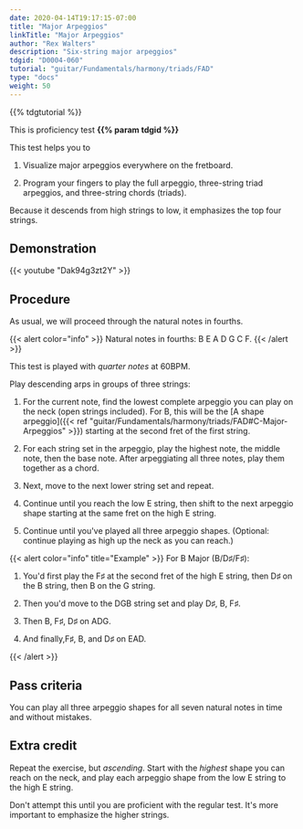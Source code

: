```yaml
---
date: 2020-04-14T19:17:15-07:00
title: "Major Arpeggios"
linkTitle: "Major Arpeggios"
author: "Rex Walters"
description: "Six-string major arpeggios"
tdgid: "D0004-060"
tutorial: "guitar/Fundamentals/harmony/triads/FAD"
type: "docs"
weight: 50
---
```


{{% tdgtutorial %}}

This is proficiency test **{{% param tdgid %}}**

This test helps you to

1. Visualize major arpeggios everywhere on the fretboard.

2. Program your fingers to play the full arpeggio, three-string triad arpeggios, and three-string chords (triads).

Because it descends from high strings to low, it emphasizes the top four strings.

## Demonstration

{{< youtube "Dak94g3zt2Y"  >}}

## Procedure

As usual, we will proceed through the natural notes in fourths.

{{< alert color="info" >}}
Natural notes in fourths: B E A D G C F.
{{< /alert >}}

This test is played with *quarter notes* at 60BPM.

Play descending arps in groups of three strings:

1. For the current note, find the lowest complete arpeggio you can play on the neck (open strings included). For B, this will be the [A shape arpeggio]({{< ref "guitar/Fundamentals/harmony/triads/FAD#C-Major-Arpeggios" >}}) starting at the second fret of the first string.

2. For each string set in the arpeggio, play the highest note, the middle note, then the base note. After arpeggiating all three notes, play them together as a chord.

3. Next, move to the next lower string set and repeat.

4. Continue until you reach the low E string, then shift to the next arpeggio shape starting at the same fret on the high E string.

5. Continue until you've played all three arpeggio shapes. (Optional: continue playing as high up the neck as you can reach.)

{{< alert color="info" title="Example" >}}
For B Major (B/D&sharp;/F&sharp;):

1. You'd first play the F&sharp; at the second fret of the high E string, then D&sharp; on the B string, then B on the G string.

2. Then you'd move to the DGB string set and play D&sharp;, B, F&sharp;.

3. Then B, F&sharp;, D&sharp; on ADG.

4. And finally,F&sharp;, B, and D&sharp; on EAD.

{{< /alert >}}


## Pass criteria

You can play all three arpeggio shapes for all seven natural notes in time and without mistakes.

## Extra credit

Repeat the exercise, but *ascending*. Start with the *highest* shape you can reach on the neck, and play each arpeggio shape from the low E string to the high E string.

Don't attempt this until you are proficient with the regular test. It's more important to emphasize the higher strings.

